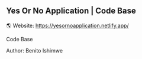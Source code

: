 ## Yes Or No Application | Code Base

🌎 Website: https://yesornoapplication.netlify.app/

Code Base

Author: Benito Ishimwe
